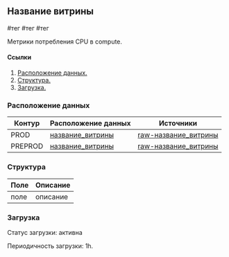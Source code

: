 ## Название витрины
#тег #тег #тег

Метрики потребления CPU в compute.

#### Ссылки
1. [Расположение данных.](#расположение-данных)
2. [Структура.](#структура)
3. [Загрузка.](#загрузка)


### Расположение данных
| Контур    | Расположение данных                                                                                                        | Источники                                                                                                                                                                                             |
| --------- |----------------------------------------------------------------------------------------------------------------------------|-------------------------------------------------------------------------------------------------------------------------------------------------------------------------------------------------------|
| PROD      | [название_витрины](https://yt.yandex-team.ru/hahn/navigation?path=//home/cloud-dwh/data/prod/путь_до_витрины)              | [raw-название_витрины](https://yt.yandex-team.ru/hahn/navigation?path=//home/cloud-dwh/data/prod/путь_до_витрины)       |
| PREPROD   | [название_витрины](https://yt.yandex-team.ru/hahn/navigation?path=//home/cloud-dwh/data/preprod/путь_до_витрины) | [raw-название_витрины](https://yt.yandex-team.ru/hahn/navigation?path=//home/cloud-dwh/data/preprod/путь_до_витрины) |


### Структура
| Поле | Описание |
|------|----------|
| поле | описание |


### Загрузка

Статус загрузки: активна

Периодичность загрузки: 1h.
